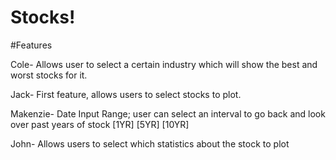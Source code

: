 # Stocks!
#Features

Cole- Allows user to select a certain industry which will show the best and worst stocks for it.

Jack- First feature, allows users to select stocks to plot.

Makenzie- Date Input Range; user can select an interval to go back and look over past years of stock [1YR] [5YR] [10YR]

John- Allows users to select which statistics about the stock to plot
